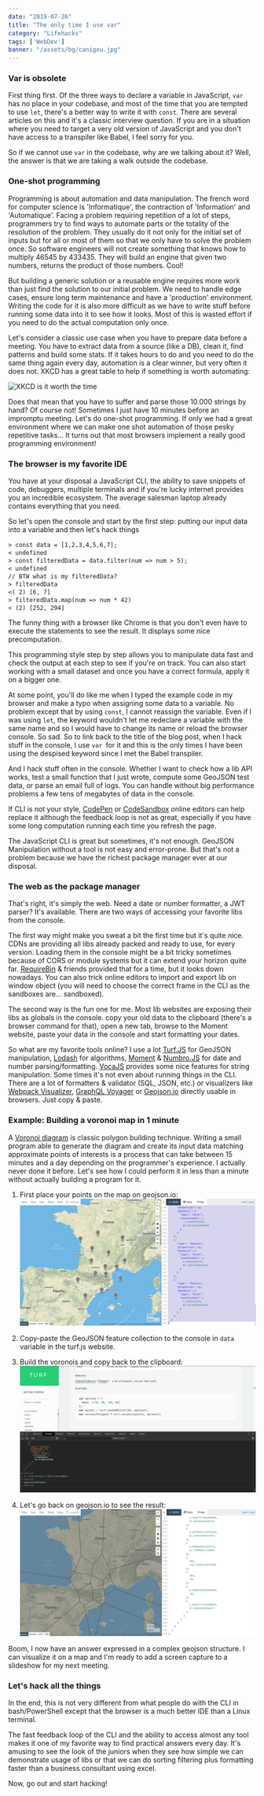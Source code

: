 ```yaml
---
date: "2019-07-26"
title: "The only time I use var"
category: "Lifehacks"
tags: ['WebDev']
banner: "/assets/bg/canigou.jpg"
---
```


### Var is obsolete

First thing first. Of the three ways to declare a variable in JavaScript, `var` has no place in your codebase, and most of the time that you are tempted to use `let`, there's a better way to write it with `const`. There are several articles on this and it's a classic interview question. If you are in a situation where you need to target a very old version of JavaScript and you don't have access to a transpiler like Babel, I feel sorry for you.

So if we cannot use `var` in the codebase, why are we talking about it? Well, the answer is that we are taking a walk outside the codebase.

### One-shot programming

Programming is about automation and data manipulation. The french word for computer science is 'Informatique', the contraction of 'Information' and 'Automatique'. Facing a problem requiring repetition of a lot of steps, programmers try to find ways to automate parts or the totality of the resolution of the problem. They usually do it not only for the initial set of inputs but for all or most of them so that we only have to solve the problem once. So software engineers will not create something that knows how to multiply 46545 by 433435. They will build an engine that given two numbers, returns the product of those numbers. Cool!

But building a generic solution or a reusable engine requires more work than just find the solution to our initial problem. We need to handle edge cases, ensure long term maintenance and have a 'production' environment. Writing the code for it is also more difficult as we have to write stuff before running some data into it to see how it looks. Most of this is wasted effort if you need to do the actual computation only once.

Let's consider a classic use case when you have to prepare data before a meeting. You have to extract data from a source (like a DB), clean it, find patterns and build some stats.  If it takes hours to do and you need to do the same thing again every day, automation is a clear winner, but very often it does not. XKCD has a great table to help if something is worth automating:

![XKCD is it worth the time](https://imgs.xkcd.com/comics/is_it_worth_the_time.png)

Does that mean that you have to suffer and parse those 10.000 strings by hand? Of course not! Sometimes I just have 10 minutes before an impromptu meeting. Let's do one-shot programming. If only we had a great environment where we can make one shot automation of those pesky repetitive tasks... It turns out that most browsers implement a really good programming environment!

### The browser is my favorite IDE

You have at your disposal a JavaScript CLI, the ability to save snippets of code, debuggers, multiple terminals and if you're lucky internet provides you an incredible ecosystem. The average salesman laptop already contains everything that you need.

So let's open the console and start by the first step: putting our input data into a variable and then let's hack things

```
> const data = [1,2,3,4,5,6,7];
< undefined
> const filteredData = data.filter(num => num > 5);
< undefined
// BTW what is my filteredData?
> filteredData
<( 2) [6, 7]
> filteredData.map(num => num * 42)
< (2) [252, 294]
```

The funny thing with a browser like Chrome is that you don't even have to execute the statements to see the result. It displays some nice precomputation.

This programming style step by step allows you to manipulate data fast and check the output at each step to see if you're on track. You can also start working with a small dataset and once you have a correct formula, apply it on a bigger one.

At some point, you'll do like me when I typed the example code in my browser and make a typo when assigning some data to a variable. No problem except that by using `const`, I cannot reassign the variable. Even if I was using `let`, the keyword wouldn't let me redeclare a variable with the same name and so I would have to change its name or reload the browser console. So sad. So to link back to the title of the blog post, when I hack stuff in the console, I use `var `for it and this is the only times I have been using the despised keyword since I met the Babel transpiler.

And I hack stuff often in the console. Whether I want to check how a lib API works, test a small function that I just wrote, compute some GeoJSON test data, or parse an email full of logs. You can handle without big performance problems a few tens of megabytes of data in the console.

If CLI is not your style, [CodePen](https://codepen.io) or [CodeSandbox](https://codesandbox.io) online editors can help replace it although the feedback loop is not as great, especially if you have some long computation running each time you refresh the page.

The JavaScript CLI is great but sometimes, it's not enough. GeoJSON Manipulation without a tool is not easy and error-prone. But that's not a problem because we have the richest package manager ever at our disposal.

### The web as the package manager

That's right, it's simply the web. Need a date or number formatter, a JWT parser? It's available. There are two ways of accessing your favorite libs from the console.

The first way might make you sweat a bit the first time but it's quite nice. CDNs are providing all libs already packed and ready to use, for every version. Loading them in the console might be a bit tricky sometimes because of CORS or module systems but it can extend your horizon quite far. [RequireBin](http://requirebin.com/) & friends provided that for a time, but it looks down nowadays. You can also trick online editors to import and export lib on window object (you will need to choose the correct frame in the CLI as the sandboxes are... sandboxed).

The second way is the fun one for me. Most lib websites are exposing their libs as globals in the console. copy your old data to the clipboard (there's a browser command for that), open a new tab, browse to the Moment website, paste your data in the console and start formatting your dates.

So what are my favorite tools online? I use a lot [Turf.JS](https://turfjs.org/) for GeoJSON manipulation, [Lodash](https://lodash.com/) for algorithms, [Moment](https://momentjs.com) & [Numbro.JS](https://numbrojs.com/) for date and number parsing/formatting. [VocaJS](https://vocajs.com) provides some nice features for string manipulation. Some times it's not even about running things in the CLI. There are a lot of formatters & validator (SQL, JSON, etc.) or visualizers like [Webpack Visualizer](https://chrisbateman.github.io/webpack-visualizer/), [GraphQL Voyager](https://apis.guru/graphql-voyager/) or [Geojson.io](http://geojson.io/) directly usable in browsers. Just copy & paste.

### Example: Building a voronoi map in 1 minute

A [Voronoi diagram](https://en.wikipedia.org/wiki/Voronoi_diagram) is classic polygon building technique.
Writing a small program able to generate the diagram and create its input data matching approximate points of interests is a process that can take between 15 minutes and a day depending on the programmer's experience. I actually never done it before. Let's see how I could perform it in less than a minute without actually building a program for it.

1. First place your points on the map on geojson.io:
![first access to geojson.io](geojsonio.png)

2. Copy-paste the GeoJSON feature collection to the console in `data` variable in the turf.js website.
3. Build the voronois and copy back to the clipboard:
![building voronoi in turfjs webpage](turfjs.png)

4. Let's go back on geojson.io to see the result:
![see result](geojsonio2.png)

Boom, I now have an answer expressed in a complex geojson structure. I can visualize it on a map and I'm ready to add a screen capture to a slideshow for my next meeting.

### Let's hack all the things

In the end, this is not very different from what people do with the CLI in bash/PowerShell except that the browser is a much better IDE than a Linux terminal.

The fast feedback loop of the CLI and the ability to access almost any tool makes it one of my favorite way to find practical answers every day. It's amusing to see the look of the juniors when they see how simple we can demonstrate usage of libs or that we can do sorting filtering plus formatting faster than a business consultant using excel.

Now, go out and start hacking!
